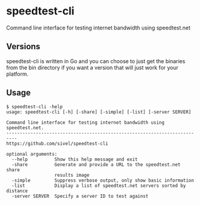 # speedtest-cli

Command line interface for testing internet bandwidth using speedtest.net


## Versions

speedtest-cli is written in Go and you can choose to just get the binaries
from the bin directory if you want a version that will just work for 
your platform.


## Usage

    $ speedtest-cli -help
    usage: speedtest-cli [-h] [-share] [-simple] [-list] [-server SERVER]

    Command line interface for testing internet bandwidth using speedtest.net.
    --------------------------------------------------------------------------
    https://github.com/sivel/speedtest-cli

    optional arguments:
      --help          Show this help message and exit
      -share          Generate and provide a URL to the speedtest.net share
                      results image
      -simple         Suppress verbose output, only show basic information
      -list           Display a list of speedtest.net servers sorted by distance
      -server SERVER  Specify a server ID to test against
